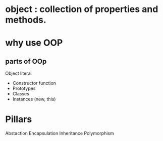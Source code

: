 # object : collection of properties and methods.

# why use OOP

## parts of OOp
Object literal

- Constructor function
- Prototypes
- Classes
- Instances (new, this)


# Pillars
Abstaction
Encapsulation
Inheritance
Polymorphism


